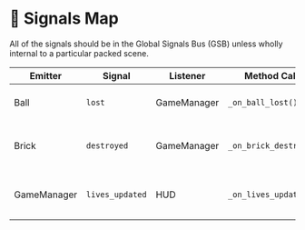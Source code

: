 # 📡 Signals Map
All of the signals should be in the Global Signals Bus (GSB) unless wholly internal to a particular packed scene.

| Emitter     | Signal          | Listener    | Method Called           | Notes                    |
| ----------- | --------------- | ----------- | ----------------------- | ------------------------ |
| Ball        | `lost`          | GameManager | `_on_ball_lost()`       | Ball fell off screen     |
| Brick       | `destroyed`     | GameManager | `_on_brick_destroyed()` | Adds score, updates UI   |
| GameManager | `lives_updated` | HUD         | `_on_lives_updated()`   | HUD updates life counter |
